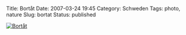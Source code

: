Title: Bortåt
Date: 2007-03-24 19:45
Category: Schweden
Tags: photo, nature
Slug: bortat
Status: published

[![Bortåt](/pic/bortat_s.jpg "Bortåt")](/pic/bortat_l.jpg)

